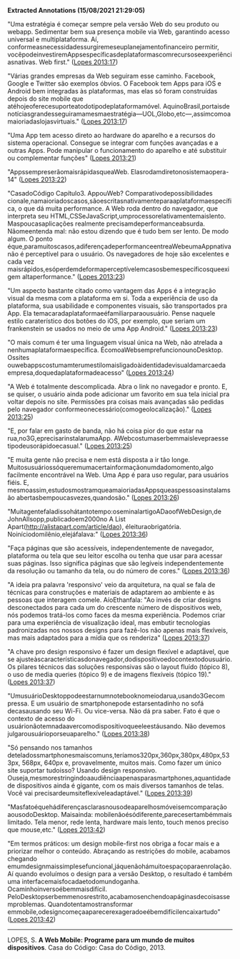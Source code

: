 **Extracted Annotations (15/08/2021 21:29:05)**

"Uma estratégia é começar sempre pela versão Web do seu produto ou webapp. Sedimentar bem sua presença mobile via Web, garantindo acesso universal e multiplataforma. Aí, conformeasnecessidadessurgiremeseuplanejamentofinanceiro permitir, vocêpodeinvestiremAppsespecíficasdeplataformascomrecursoseexperiênciasnativas. Web first." ([Lopes 2013:17](zotero://open-pdf/groups/4374086/items/D4ALWJMM?page=17))

"Várias grandes empresas da Web seguiram esse caminho. Facebook, Google e Twitter são exemplos óbvios. O Facebook tem Apps para iOS e Android bem integradas às plataformas, mas elas só foram construídas depois do site mobile que atéhojeoferecesuporteatodotipodeplataformamóvel. AquinoBrasil,portaisde notíciasgrandesseguiramamesmaestratégia—UOL,Globo,etc—,assimcomoa maioriadaslojasvirtuais." ([Lopes 2013:17](zotero://open-pdf/groups/4374086/items/D4ALWJMM?page=17))

"Uma App tem acesso direto ao hardware do aparelho e a recursos do sistema operacional. Consegue se integrar com funções avançadas e a outras Apps. Pode manipular o funcionamento do aparelho e até substituir ou complementar funções" ([Lopes 2013:21](zotero://open-pdf/groups/4374086/items/D4ALWJMM?page=21))

"AppssempreserãomaisrápidasqueaWeb. Elasrodamdiretonosistemaopera- 14" ([Lopes 2013:22](zotero://open-pdf/groups/4374086/items/D4ALWJMM?page=22))

"CasadoCódigo Capítulo3. AppouWeb? Comparativodepossibilidades cionale,namaioriadoscasos,sãoescritasnativamenteparaaplataformaespecífica, o que dá muita performance. A Web roda dentro do navegador, que interpreta seu HTML,CSSeJavaScript,umprocessorelativamentemaislento. Maspoucasaplicações realmente precisamdeperformanceabsurda. Nãomeentenda mal: não estou dizendo que é tudo bem ser lento. De modo algum. O ponto éque,paramuitoscasos,adiferençadeperformanceentreaWebeumaAppnativa não é perceptível para o usuário. Os navegadores de hoje são excelentes e cada vez maisrápidos,esóperdemdeformaperceptívelemcasosbemespecíficosqueexigem altaperformance." ([Lopes 2013:23](zotero://open-pdf/groups/4374086/items/D4ALWJMM?page=23))

"Um aspecto bastante citado como vantagem das Apps é a integração visual da mesma com a plataforma em si. Toda a experiência de uso da plataforma, sua usabilidade e componentes visuais, são transportados pra App. Ela temacaradaplataformaeéfamiliarparaousuário. Pense naquele estilo caraterístico dos botões do iOS, por exemplo, que seriam um frankenstein se usados no meio de uma App Android." ([Lopes 2013:23](zotero://open-pdf/groups/4374086/items/D4ALWJMM?page=23))

"O mais comum é ter uma linguagem visual única na Web, não atrelada a nenhumaplataformaespecífica. ÉcomoaWebsemprefuncionounoDesktop. Ossites ouwebappscostumamterumestilomaisligadoàidentidadevisualdamarcaeda empresa,doquedaplataformadeacesso" ([Lopes 2013:24](zotero://open-pdf/groups/4374086/items/D4ALWJMM?page=24))

"A Web é totalmente descomplicada. Abra o link no navegador e pronto. E, se quiser, o usuário ainda pode adicionar um favorito em sua tela inicial pra voltar depois no site. Permissões pra coisas mais avançadas são pedidas pelo navegador conformeonecessário(comogeolocalização)." ([Lopes 2013:25](zotero://open-pdf/groups/4374086/items/D4ALWJMM?page=25))

"E, por falar em gasto de banda, não há coisa pior do que estar na rua,no3G,eprecisarinstalarumaApp. AWebcostumaserbemmaislevepraesse tipodeusorápidoecasual." ([Lopes 2013:25](zotero://open-pdf/groups/4374086/items/D4ALWJMM?page=25))

"E muita gente não precisa e nem está disposta a ir tão longe. Muitosusuáriossóqueremumacertainformaçãonumdadomomento,algo facilmente encontrável na Web. Uma App é para uso regular, para usuários fiéis. E, mesmoassim,estudosmostramqueamaioriadasAppsqueaspessoasinstalamsão abertasbempoucasvezes,quandosão." ([Lopes 2013:26](zotero://open-pdf/groups/4374086/items/D4ALWJMM?page=26))

"Muitagentefaladissohátantotempo:oseminalartigoADaoofWebDesign,de JohnAllsopp,publicadoem2000no A List Apart(http://alistapart.com/article/dao), éleituraobrigatória. Noiníciodomilênio,elejáfalava:" ([Lopes 2013:36](zotero://open-pdf/groups/4374086/items/D4ALWJMM?page=36))

"Faça páginas que são acessíveis, independentemente de navegador, plataforma ou tela que seu leitor escolha ou tenha que usar para acessar suas páginas. Isso significa páginas que são legíveis independentemente da resolução ou tamanho da tela, ou do número de cores." ([Lopes 2013:36](zotero://open-pdf/groups/4374086/items/D4ALWJMM?page=36))

"A ideia pra palavra 'responsivo' veio da arquitetura, na qual se fala de técnicas para construções e materiais de adaptarem ao ambiente e às pessoas que interagem comele. AíoEthanfala: "Ao invés de criar designs desconectados para cada um do crescente número de dispositivos web, nós podemos tratá-los como faces da mesma experiência. Podemos criar para uma experiência de visualização ideal, mas embutir tecnologias padronizadas nos nossos designs para fazê-los não apenas mais flexíveis, mas mais adaptados para a mídia que os renderiza" ([Lopes 2013:37](zotero://open-pdf/groups/4374086/items/D4ALWJMM?page=37))

"A chave pro design responsivo é fazer um design flexível e adaptável, que se ajusteàscaracterísticasdonavegador,dodispositivoedocontextodousuário. Os pilares técnicos das soluções responsivas são o layout fluído (tópico 8), o uso de media queries (tópico 9) e de imagens flexíveis (tópico 19)." ([Lopes 2013:37](zotero://open-pdf/groups/4374086/items/D4ALWJMM?page=37))

"UmusuárioDesktoppodeestarnumnotebooknomeiodarua,usando3Gecom pressa. E um usuário de smartphonepode estarsentadinho no sofá decasausando seu Wi-Fi. Ou vice-versa. Não dá pra saber. Fato é que o contexto de acesso do usuárionãotemnadaavercomodispositivoqueeleestáusando. Não devemos julgarousuárioporseuaparelho." ([Lopes 2013:38](zotero://open-pdf/groups/4374086/items/D4ALWJMM?page=38))

"Só pensando nos tamanhos deteladossmartphonesmaiscomuns,teríamos320px,360px,380px,480px,533px, 568px, 640px e, provavelmente, muitos mais. Como fazer um único site suportar tudoisso? Usando design responsivo. Ouseja,mesmorestringindoaaudiênciaapenasparasmartphones,aquantidade de dispositivos ainda é gigante, com os mais diversos tamanhos de telas. Você vai precisardeumsiteflexíveleadaptável." ([Lopes 2013:39](zotero://open-pdf/groups/4374086/items/D4ALWJMM?page=39))

"Masfatoéquehádiferençasclarasnousodeaparelhosmóveisemcomparação aousodoDesktop. Maisainda: mobilenãoésódiferente,parecesertambémmais limitado. Tela menor, rede lenta, hardware mais lento, touch menos preciso que mouse,etc." ([Lopes 2013:42](zotero://open-pdf/groups/4374086/items/D4ALWJMM?page=42))

"Em termos práticos: um design mobile-first nos obriga a focar mais e a priorizar melhor o conteúdo. Abraçando as restrições do mobile, acabamos chegando emumdesignmaissimplesefuncional,jáquenãohámuitoespaçoparaenrolação. Aí quando evoluímos o design para a versão Desktop, o resultado é também uma interfacemaisfocadaetodomundoganha. Ocaminhoinversoébemmaisdifícil. PeloDesktopserbemmenosrestrito,acabamosenchendoapáginasdecoisassemproblemas. Quandotentamostransformar emmobile,odesigncomeçaaparecerexageradoeébemdifícilencaixartudo" ([Lopes 2013:42](zotero://open-pdf/groups/4374086/items/D4ALWJMM?page=42))

---
LOPES, S. **A Web Mobile: Programe para um mundo de muitos dispositivos**. Casa do Código: Casa do Código, 2013.